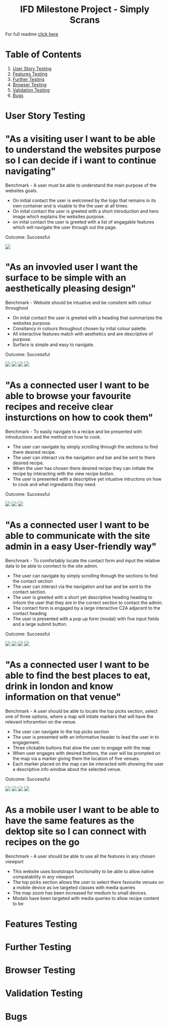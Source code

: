 <h1 align="center">IFD Milestone Project - Simply Scrans</h1>

For full readme [click here](README.md)

# Table of Contents

1. [User Story Testing](#user-story)
2. [Features Testing ](#features-testing)
3. [Further Testing](#further-testing)
4. [Browser Testing](#browser-testing)
5. [Validation Testing](#validation-testing)
6. [Bugs](#bugs)



# User Story Testing <a name="user-story"></a>
# "As a visiting user I want to be able to understand the websites purpose so I can decide if i want to continue navigating"
Benchmark - A user must be able to understand the main purpose of the websites goals.

* On initial contact the user is welcomed by the logo that remains in its own container and is visable to the the user at all times.
* On inital contact the user is greeted with a short introduction and hero image which explains the websites purpose.
* on inital contact the user is greeted with a list of engagable features which will navigate the user through out the page.


Outcome: Successful 

<img src="static/img/testing-img/userstory-1.png">

# "As an invovled user I want the surface to be simple with an aesthetically pleasing design"
Benchmark - Website should be intuative and be consitent with colour throughout

* On inital contact the user is greeted with a heading that summarizes the websites purpose.
* Consitancy in colours throughout chosen by inital colour palette.
* All interactive features match with aesthetics and are descriptive of purpose.
* Surface is simple and easy to navigate.

Outcome: Successful 

<img src="static/img/testing-img/userstory-2-3.png"> 
<img src="static/img/testing-img/userstory-2-4.png">
<img src="static/img/testing-img/userstory-2-1.png"> 
<img src="static/img/testing-img/userstory-2-2.png"> 

# "As a connected user I want to be able to browse your favourite recipes and receive clear insturctions on how to cook them"
Benchmark - To easily navigate to a recipe and be presented with introductions and the method on how to cook.

* The user can navigate by simply scrolling through the sections to find there desired recipe. 
* The user can interact via the navigation and bar and be sent to there desired recipe.
* When the user has chosen there desired recipe they can initiate the recipe by interacting with the view recipe button.
* The user is presented with a descriptive yet intuative intructons on how to cook and what ingrediants they need.

Outcome: Successful 

<img src="static/img/testing-img/userstory-3-1.png"> 
<img src="static/img/testing-img/userstory-3-2.png"> 
<img src="static/img/testing-img/userstory-3-3.png">  

# "As a connected user I want to be able to communicate with the site admin in a easy User-friendly way"

Benchmark - To comfortably locate the contact form and input the relative data to be able to conntect to the site admin.

* The user can navigate by simply scrolling through the sections to find the contact section
* The user can interact via the navigation and bar and be sent to the contact section.
* The user is greeted with a short yet descriptive heading heading to inform the user that they are in the correct section to contact the admin.
* The contact form is engaged by a large interactive C2A adjacent to the contact heading
* The user is presented with a pop up form (modal) with five input fields and a large submit button.

Outcome: Successful

<img src="static/img/testing-img/userstory-4-1.png">
<img src="static/img/testing-img/userstory-4-2.png">
<img src="static/img/testing-img/userstory-4-3.png">
<img src="static/img/testing-img/userstory-4-4.png">


# "As a connected user I want to be able to find the best places to eat, drink in london and know information on that venue"

Benchmark - A user should be able to locate the top picks section, select one of three options, where a map will intiate markers that will have the relevant inforamtion on the venue.

* The user can navigate to the top picks section
* The user is presented with an informative header to lead the user in to engagement.
* Three clickable buttons that alow the user to engage with the map
* When user engages with desired buttons, the user will be prompted on the map via a marker giving them the location of five venues.
* Each marker placed on the map can be interacted with showing the user a descriptive info window about the selected venue.

Outcome: Successful

<img src="static/img/testing-img/userstory-5-1.png">
<img src="static/img/testing-img/userstory-5-2.png">
<img src="static/img/testing-img/userstory-5-3.png">
<img src="static/img/testing-img/userstory-5-4.png">

# As a mobile user I want to be able to have the same features as the dektop site so I can connect with recipes on the go

Benchmark - A user should be able to use all the features in any chosen viewport

* This website uses bootstraps functionality to be able to allow native compatability in any viewport
* The top picks section allows the user to select there favourite venues on a mobile device as ive targeted classes with media queries
* The map zoom has been increased for medium to small devices.
* Modals have been targeted with media queries to allow recipe content to be 

# Features Testing <a name="features-testing"></a>



# Further Testing <a name="further-testing"></a>




# Browser Testing <a name="browser-testing"></a>

 


 # Validation Testing <a name="validation-testing"></a>



# Bugs <a name="bugs"></a>

